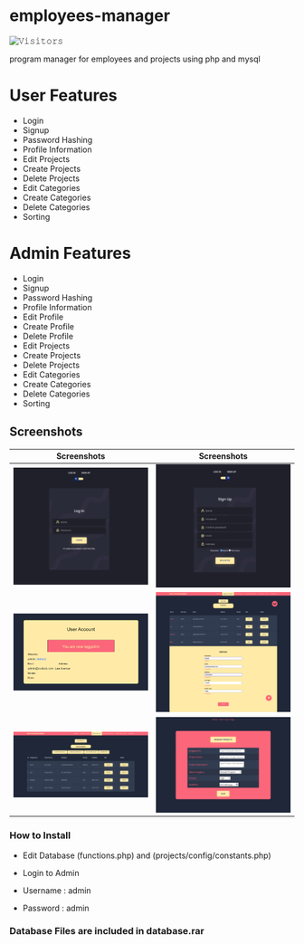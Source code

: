 # employees-manager

![𝚅𝚒𝚜𝚒𝚝𝚘𝚛𝚜](https://visitor-badge.laobi.icu/badge?page_id=Dimiterdapp.employees-manager&title=Visitor )


program manager for employees and projects using php and mysql

# User Features

* Login
* Signup
* Password Hashing
* Profile Information
* Edit Projects
* Create Projects
* Delete Projects
* Edit Categories
* Create Categories
* Delete Categories
* Sorting

# Admin Features

* Login
* Signup
* Password Hashing
* Profile Information
* Edit Profile
* Create Profile
* Delete Profile
* Edit Projects
* Create Projects
* Delete Projects
* Edit Categories
* Create Categories
* Delete Categories
* Sorting

## Screenshots

| Screenshots  | Screenshots |
| ------------- | ------------- |
| <img src="/screenshots/login.png"> | <img src="/screenshots/signup.png"> |
| <img src="/screenshots/home.png"> | <img src="/screenshots/edit_user.png"> |
| <img src="/screenshots/projects.png"> | <img src="/screenshots/add_project.png"> |

### How to Install

* Edit Database (functions.php) and (projects/config/constants.php)

* Login to Admin
* Username : admin
* Password : admin

### Database Files are included in database.rar
